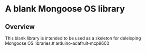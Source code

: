 # A blank Mongoose OS library


## Overview

This blank library is intended to be used as a skeleton for deleloping
Mongoose OS libraries.# arduino-adafruit-mcp9600
